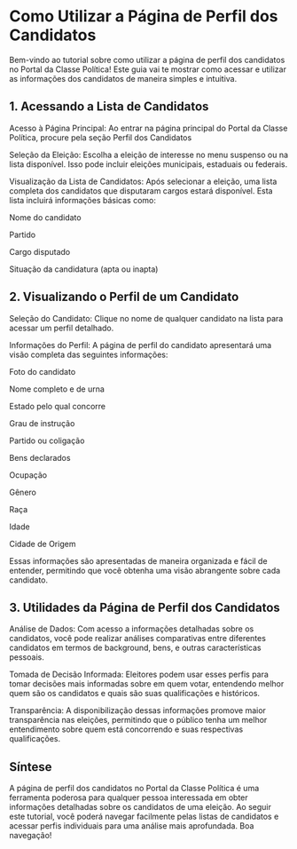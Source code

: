 # Como Utilizar a Página de Perfil dos Candidatos

Bem-vindo ao tutorial sobre como utilizar a página de perfil dos candidatos no Portal da Classe Política! Este guia vai te mostrar como acessar e utilizar as informações dos candidatos de maneira simples e intuitiva.

## 1. Acessando a Lista de Candidatos

Acesso à Página Principal: Ao entrar na página principal do Portal da Classe Política, procure pela seção Perfil dos Candidatos

Seleção da Eleição: Escolha a eleição de interesse no menu suspenso ou na lista disponível. Isso pode incluir eleições municipais, estaduais ou federais.

Visualização da Lista de Candidatos: Após selecionar a eleição, uma lista completa dos candidatos que disputaram cargos estará disponível. Esta lista incluirá informações básicas como:

Nome do candidato

Partido

Cargo disputado

Situação da candidatura (apta ou inapta)

## 2. Visualizando o Perfil de um Candidato

Seleção do Candidato: Clique no nome de qualquer candidato na lista para acessar um perfil detalhado.

Informações do Perfil: A página de perfil do candidato apresentará uma visão completa das seguintes informações:

Foto do candidato

Nome completo e de urna

Estado pelo qual concorre

Grau de instrução

Partido ou coligação

Bens declarados

Ocupação

Gênero

Raça

Idade

Cidade de Origem

Essas informações são apresentadas de maneira organizada e fácil de entender, permitindo que você obtenha uma visão abrangente sobre cada candidato.

## 3. Utilidades da Página de Perfil dos Candidatos

Análise de Dados: Com acesso a informações detalhadas sobre os candidatos, você pode realizar análises comparativas entre diferentes candidatos em termos de background, bens, e outras características pessoais.

Tomada de Decisão Informada: Eleitores podem usar esses perfis para tomar decisões mais informadas sobre em quem votar, entendendo melhor quem são os candidatos e quais são suas qualificações e históricos.

Transparência: A disponibilização dessas informações promove maior transparência nas eleições, permitindo que o público tenha um melhor entendimento sobre quem está concorrendo e suas respectivas qualificações.

## Síntese

A página de perfil dos candidatos no Portal da Classe Política é uma ferramenta poderosa para qualquer pessoa interessada em obter informações detalhadas sobre os candidatos de uma eleição. Ao seguir este tutorial, você poderá navegar facilmente pelas listas de candidatos e acessar perfis individuais para uma análise mais aprofundada. Boa navegação!
